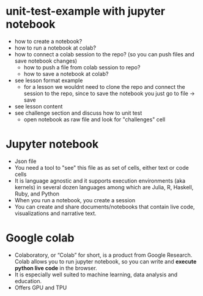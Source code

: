 # unit-test-example with jupyter notebook

* how to create a notebook?
* how to run a notebook at colab?
* how to connect a colab session to the repo? (so you can push files and save notebook changes)
    * how to push a file from colab session to repo?
    * how to save a notebook at colab?
* see lesson format example
   * for a lesson we wouldnt need to clone the repo and connect the session to the repo, since to save the notebook you just go to file -> save
* see lesson content
* see challenge section and discuss how to unit test
   * open notebook as raw file and look for "challenges" cell


# Jupyter notebook
* Json file
* You need a tool to "see" this file as as set of cells, either text or code cells
* It is language agnostic and it supports execution environments (aka kernels) in several dozen languages among which are Julia, R, Haskell, Ruby, and Python
* When you run a notebook, you create a session
* You can create and share documents/notebooks that contain live code, visualizations and narrative text.

# Google colab
* Colaboratory, or “Colab” for short, is a product from Google Research. Colab allows you to run jupyter notebook, so you can write and **execute python live code** in the browser.
* It is especially well suited to machine learning, data analysis and education.
* Offers GPU and TPU

